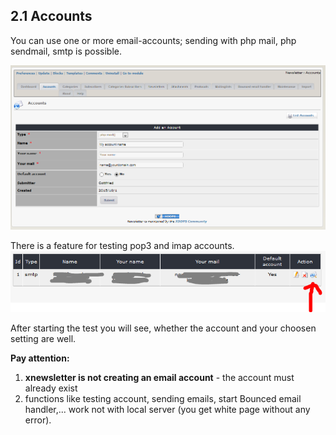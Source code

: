 ## 2.1 Accounts

You can use one or more email-accounts; sending with php mail, php sendmail, smtp is possible.

![](../assets/accounts_en.PNG)

There is a feature for testing pop3 and imap accounts.
![](../assets/accounts_test_en.PNG)

After starting the test you will see, whether the account and your choosen setting are well.

**Pay attention:** 
1. **xnewsletter is not creating an email account** - the account must already exist
2. functions like testing account, sending emails, start Bounced email handler,... work not with local server (you get white page without any error).
